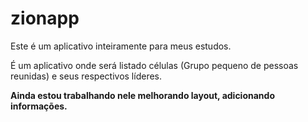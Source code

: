 # zionapp

Este é um aplicativo inteiramente para meus estudos.

É um aplicativo onde será listado células (Grupo pequeno de pessoas reunidas) e seus respectivos líderes.

**Ainda estou trabalhando nele melhorando layout, adicionando informações.**

